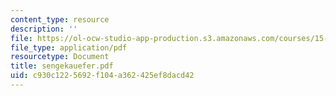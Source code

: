 ```yaml
---
content_type: resource
description: ''
file: https://ol-ocw-studio-app-production.s3.amazonaws.com/courses/15-974-leadership-lab-spring-2003/c930c1225692f104a362425ef8dacd42_sengekauefer.pdf
file_type: application/pdf
resourcetype: Document
title: sengekauefer.pdf
uid: c930c122-5692-f104-a362-425ef8dacd42
---
```

